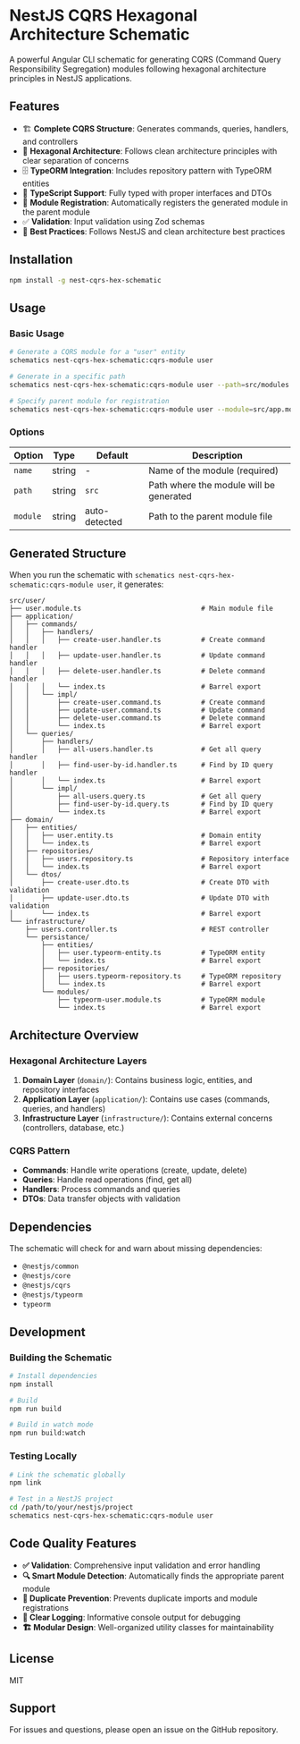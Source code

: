 # NestJS CQRS Hexagonal Architecture Schematic

A powerful Angular CLI schematic for generating CQRS (Command Query Responsibility Segregation) modules following hexagonal architecture principles in NestJS applications.

## Features

- 🏗️ **Complete CQRS Structure**: Generates commands, queries, handlers, and controllers
- 🔷 **Hexagonal Architecture**: Follows clean architecture principles with clear separation of concerns
- 🗄️ **TypeORM Integration**: Includes repository pattern with TypeORM entities
- 📝 **TypeScript Support**: Fully typed with proper interfaces and DTOs
- 🔧 **Module Registration**: Automatically registers the generated module in the parent module
- ✅ **Validation**: Input validation using Zod schemas
- 🎯 **Best Practices**: Follows NestJS and clean architecture best practices

## Installation

```bash
npm install -g nest-cqrs-hex-schematic
```

## Usage

### Basic Usage

```bash
# Generate a CQRS module for a "user" entity
schematics nest-cqrs-hex-schematic:cqrs-module user

# Generate in a specific path
schematics nest-cqrs-hex-schematic:cqrs-module user --path=src/modules

# Specify parent module for registration
schematics nest-cqrs-hex-schematic:cqrs-module user --module=src/app.module.ts
```

### Options

| Option   | Type   | Default       | Description                             |
| -------- | ------ | ------------- | --------------------------------------- |
| `name`   | string | -             | Name of the module (required)           |
| `path`   | string | `src`         | Path where the module will be generated |
| `module` | string | auto-detected | Path to the parent module file          |

## Generated Structure

When you run the schematic with `schematics nest-cqrs-hex-schematic:cqrs-module user`, it generates:

```
src/user/
├── user.module.ts                              # Main module file
├── application/
│   ├── commands/
│   │   ├── handlers/
│   │   │   ├── create-user.handler.ts          # Create command handler
│   │   │   ├── update-user.handler.ts          # Update command handler
│   │   │   ├── delete-user.handler.ts          # Delete command handler
│   │   │   └── index.ts                        # Barrel export
│   │   └── impl/
│   │       ├── create-user.command.ts          # Create command
│   │       ├── update-user.command.ts          # Update command
│   │       ├── delete-user.command.ts          # Delete command
│   │       └── index.ts                        # Barrel export
│   └── queries/
│       ├── handlers/
│       │   ├── all-users.handler.ts            # Get all query handler
│       │   ├── find-user-by-id.handler.ts      # Find by ID query handler
│       │   └── index.ts                        # Barrel export
│       └── impl/
│           ├── all-users.query.ts              # Get all query
│           ├── find-user-by-id.query.ts        # Find by ID query
│           └── index.ts                        # Barrel export
├── domain/
│   ├── entities/
│   │   ├── user.entity.ts                      # Domain entity
│   │   └── index.ts                            # Barrel export
│   ├── repositories/
│   │   ├── users.repository.ts                 # Repository interface
│   │   └── index.ts                            # Barrel export
│   └── dtos/
│       ├── create-user.dto.ts                  # Create DTO with validation
│       ├── update-user.dto.ts                  # Update DTO with validation
│       └── index.ts                            # Barrel export
└── infrastructure/
    ├── users.controller.ts                     # REST controller
    └── persistance/
        ├── entities/
        │   ├── user.typeorm-entity.ts          # TypeORM entity
        │   └── index.ts                        # Barrel export
        ├── repositories/
        │   ├── users.typeorm-repository.ts     # TypeORM repository
        │   └── index.ts                        # Barrel export
        └── modules/
            ├── typeorm-user.module.ts          # TypeORM module
            └── index.ts                        # Barrel export
```

## Architecture Overview

### Hexagonal Architecture Layers

1. **Domain Layer** (`domain/`): Contains business logic, entities, and repository interfaces
2. **Application Layer** (`application/`): Contains use cases (commands, queries, and handlers)
3. **Infrastructure Layer** (`infrastructure/`): Contains external concerns (controllers, database, etc.)

### CQRS Pattern

- **Commands**: Handle write operations (create, update, delete)
- **Queries**: Handle read operations (find, get all)
- **Handlers**: Process commands and queries
- **DTOs**: Data transfer objects with validation

## Dependencies

The schematic will check for and warn about missing dependencies:

- `@nestjs/common`
- `@nestjs/core`
- `@nestjs/cqrs`
- `@nestjs/typeorm`
- `typeorm`

## Development

### Building the Schematic

```bash
# Install dependencies
npm install

# Build
npm run build

# Build in watch mode
npm run build:watch
```

### Testing Locally

```bash
# Link the schematic globally
npm link

# Test in a NestJS project
cd /path/to/your/nestjs/project
schematics nest-cqrs-hex-schematic:cqrs-module user
```

## Code Quality Features

- **✅ Validation**: Comprehensive input validation and error handling
- **🔍 Smart Module Detection**: Automatically finds the appropriate parent module
- **🚫 Duplicate Prevention**: Prevents duplicate imports and module registrations
- **📝 Clear Logging**: Informative console output for debugging
- **🏗️ Modular Design**: Well-organized utility classes for maintainability

## License

MIT

## Support

For issues and questions, please open an issue on the GitHub repository.
